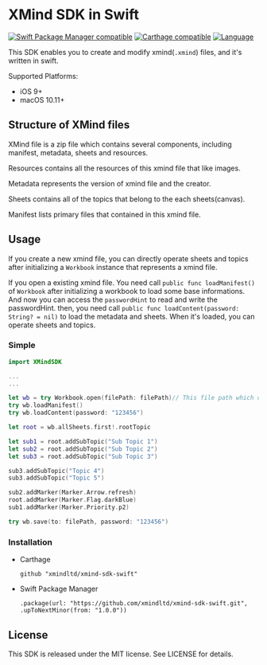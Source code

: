 # XMind SDK in Swift

[![Swift Package Manager compatible](https://img.shields.io/badge/Swift%20Package%20Manager-compatible-brightgreen.svg)](https://github.com/apple/swift-package-manager)
[![Carthage compatible](https://img.shields.io/badge/Carthage-compatible-4BC51D.svg?style=flat)](https://github.com/Carthage/Carthage)
[![Language](https://img.shields.io/badge/language-Swift-orange.svg)]()

This SDK enables you to create and modify xmind(`.xmind`) files, and it's written in swift.

Supported Platforms:

- iOS 9+
- macOS 10.11+

## Structure of XMind files

XMind file is a zip file which contains several components, including manifest, metadata, sheets and resources.

Resources contains all the resources of this xmind file that like images.

Metadata represents the version of xmind file and the creator.

Sheets contains all of the topics that belong to the each sheets(canvas).

Manifest lists primary files that contained in this xmind file.

## Usage

If you create a new xmind file, you can directly operate sheets and topics after initializing a `Workbook` instance that represents a xmind file.

If you open a existing xmind file. You need call `public func loadManifest()` of `Workbook` after initializing a workbook to load some base informations. And now you can access the `passwordHint` to read and write the passwordHint. then, you need call `public func loadContent(password: String? = nil)` to load the metadata and sheets. When it's loaded, you can operate sheets and topics.



### Simple

```swift
import XMindSDK

...
...

let wb = try Workbook.open(filePath: filePath)// This file path which contains an existing xmind file.
try wb.loadManifest()
try wb.loadContent(password: "123456")

let root = wb.allSheets.first!.rootTopic

let sub1 = root.addSubTopic("Sub Topic 1")
let sub2 = root.addSubTopic("Sub Topic 2")
let sub3 = root.addSubTopic("Sub Topic 3")

sub3.addSubTopic("Topic 4")
sub3.addSubTopic("Topic 5")

sub2.addMarker(Marker.Arrow.refresh)
root.addMarker(Marker.Flag.darkBlue)
sub1.addMarker(Marker.Priority.p2)

try wb.save(to: filePath, password: "123456")
```



### Installation

- Carthage

  ```
  github "xmindltd/xmind-sdk-swift"
  ```

- Swift Package Manager

  ```
  .package(url: "https://github.com/xmindltd/xmind-sdk-swift.git", .upToNextMinor(from: "1.0.0"))
  ```



## License

This SDK is released under the MIT license. See LICENSE for details.
